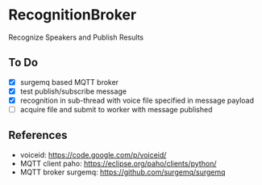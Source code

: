 # RecognitionBroker
Recognize Speakers and Publish Results

## To Do
- [x] surgemq based MQTT broker
- [x] test publish/subscribe message
- [x] recognition in sub-thread with voice file specified in message payload
- [ ] acquire file and submit to worker with message published

## References
* voiceid: https://code.google.com/p/voiceid/
* MQTT client paho: https://eclipse.org/paho/clients/python/
* MQTT broker surgemq: https://github.com/surgemq/surgemq
